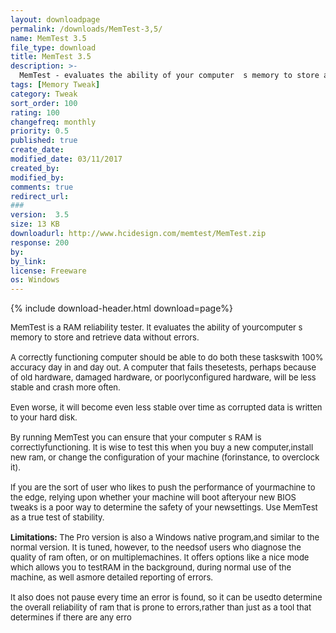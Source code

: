```yaml
---
layout: downloadpage
permalink: /downloads/MemTest-3,5/
name: MemTest 3.5
file_type: download
title: MemTest 3.5
description: >-
  MemTest - evaluates the ability of your computer  s memory to store and retrieve data 
tags: [Memory Tweak]
category: Tweak
sort_order: 100
rating: 100
changefreq: monthly
priority: 0.5
published: true
create_date: 
modified_date: 03/11/2017
created_by: 
modified_by: 
comments: true
redirect_url: 
### 
version:  3.5
size: 13 KB
downloadurl: http://www.hcidesign.com/memtest/MemTest.zip
response: 200
by: 
by_link: 
license: Freeware
os: Windows
---
```


{% include download-header.html download=page%}

<p style="fix-download-text !important">
<p><font size="2"><p>MemTest is a RAM reliability tester. It evaluates the ability of yourcomputer s memory to store and retrieve data without errors. <br />
<br />
A correctly functioning computer should be able to do both these taskswith 100% accuracy day in and day out. A computer that fails thesetests, perhaps because of old hardware, damaged hardware, or poorlyconfigured hardware, will be less stable and crash more often. <br />
<br />
Even worse, it will become even less stable over time as corrupted data is written to your hard disk. <br />
<br />
By running MemTest you can ensure that your computer s RAM is correctlyfunctioning. It is wise to test this when you buy a new computer,install new ram, or change the configuration of your machine (forinstance, to overclock it). <br />
<br />
If you are the sort of user who likes to push the performance of yourmachine to the edge, relying upon whether your machine will boot afteryour new BIOS tweaks is a poor way to determine the safety of your newsettings. Use MemTest as a true test of stability. <br />
<br />
<strong>Limitations:</strong> The Pro version is also a Windows native program,and similar to the normal version. It is tuned, however, to the needsof users who diagnose the quality of ram often, or on multiplemachines. It offers options like a nice mode which allows you to testRAM in the background, during normal use of the machine, as well asmore detailed reporting of errors. <br />
<br />
It also does not pause every time an error is found, so it can be usedto determine the overall reliability of ram that is prone to errors,rather than just as a tool that determines if there are any erro</p></p></p>
